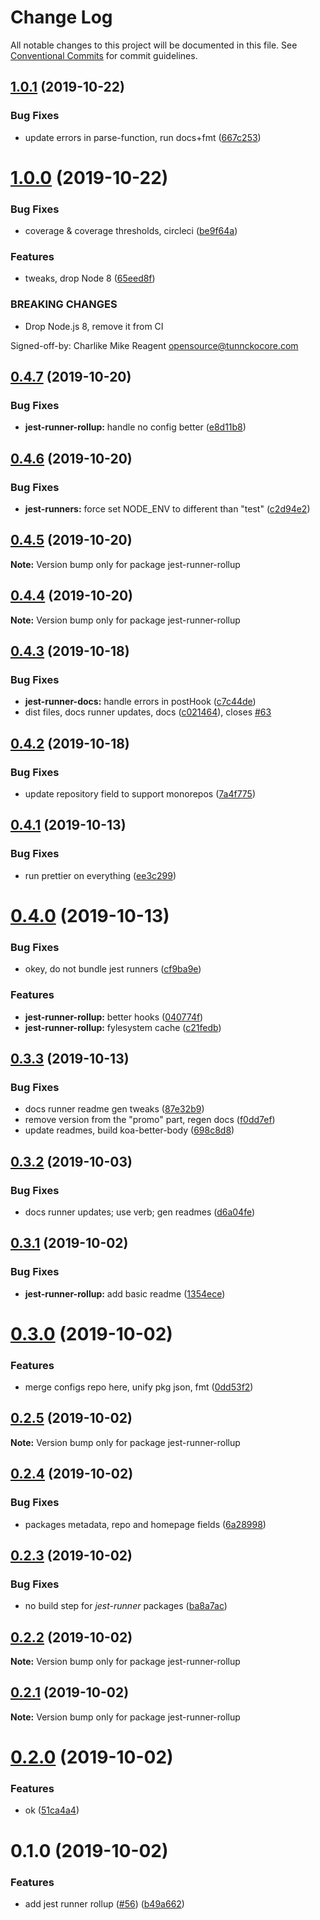 # Change Log

All notable changes to this project will be documented in this file.
See [Conventional Commits](https://conventionalcommits.org) for commit guidelines.

## [1.0.1](https://github.com/tunnckoCore/opensource/compare/jest-runner-rollup@1.0.0...jest-runner-rollup@1.0.1) (2019-10-22)


### Bug Fixes

* update errors in parse-function,  run docs+fmt ([667c253](https://github.com/tunnckoCore/opensource/commit/667c2539f668bfe07659ea397d9dda1305b7da4e))





# [1.0.0](https://github.com/tunnckoCore/opensource/compare/jest-runner-rollup@0.4.7...jest-runner-rollup@1.0.0) (2019-10-22)


### Bug Fixes

* coverage & coverage thresholds, circleci ([be9f64a](https://github.com/tunnckoCore/opensource/commit/be9f64a68a0ef029d006cddb90f78ba7369e6a08))


### Features

* tweaks, drop Node 8 ([65eed8f](https://github.com/tunnckoCore/opensource/commit/65eed8f5849b2e19656c562e10db276115ce3e24))


### BREAKING CHANGES

* Drop Node.js 8, remove it from CI

Signed-off-by: Charlike Mike Reagent <opensource@tunnckocore.com>





## [0.4.7](https://github.com/tunnckoCore/opensource/compare/jest-runner-rollup@0.4.6...jest-runner-rollup@0.4.7) (2019-10-20)


### Bug Fixes

* **jest-runner-rollup:** handle no config better ([e8d11b8](https://github.com/tunnckoCore/opensource/commit/e8d11b8))





## [0.4.6](https://github.com/tunnckoCore/opensource/compare/jest-runner-rollup@0.4.5...jest-runner-rollup@0.4.6) (2019-10-20)


### Bug Fixes

* **jest-runners:** force set NODE_ENV to different than "test" ([c2d94e2](https://github.com/tunnckoCore/opensource/commit/c2d94e2))





## [0.4.5](https://github.com/tunnckoCore/opensource/compare/jest-runner-rollup@0.4.4...jest-runner-rollup@0.4.5) (2019-10-20)

**Note:** Version bump only for package jest-runner-rollup





## [0.4.4](https://github.com/tunnckoCore/opensource/compare/jest-runner-rollup@0.4.3...jest-runner-rollup@0.4.4) (2019-10-20)

**Note:** Version bump only for package jest-runner-rollup





## [0.4.3](https://github.com/tunnckoCore/opensource/compare/jest-runner-rollup@0.4.2...jest-runner-rollup@0.4.3) (2019-10-18)


### Bug Fixes

* **jest-runner-docs:** handle errors in postHook ([c7c44de](https://github.com/tunnckoCore/opensource/commit/c7c44de))
* dist files, docs runner updates, docs ([c021464](https://github.com/tunnckoCore/opensource/commit/c021464)), closes [#63](https://github.com/tunnckoCore/opensource/issues/63)





## [0.4.2](https://github.com/tunnckoCore/opensource/compare/jest-runner-rollup@0.4.1...jest-runner-rollup@0.4.2) (2019-10-18)


### Bug Fixes

* update repository field to support monorepos ([7a4f775](https://github.com/tunnckoCore/opensource/commit/7a4f775))





## [0.4.1](https://github.com/tunnckoCore/opensource/tree/master/@tunnckocore/utils/compare/jest-runner-rollup@0.4.0...jest-runner-rollup@0.4.1) (2019-10-13)


### Bug Fixes

* run prettier on everything ([ee3c299](https://github.com/tunnckoCore/opensource/tree/master/@tunnckocore/utils/commit/ee3c299))





# [0.4.0](https://github.com/tunnckoCore/opensource/tree/master/@tunnckocore/utils/compare/jest-runner-rollup@0.3.3...jest-runner-rollup@0.4.0) (2019-10-13)


### Bug Fixes

* okey, do not bundle jest runners ([cf9ba9e](https://github.com/tunnckoCore/opensource/tree/master/@tunnckocore/utils/commit/cf9ba9e))


### Features

* **jest-runner-rollup:** better hooks ([040774f](https://github.com/tunnckoCore/opensource/tree/master/@tunnckocore/utils/commit/040774f))
* **jest-runner-rollup:** fylesystem cache ([c21fedb](https://github.com/tunnckoCore/opensource/tree/master/@tunnckocore/utils/commit/c21fedb))





## [0.3.3](https://github.com/tunnckoCore/opensource/tree/master/@tunnckocore/utils/compare/jest-runner-rollup@0.3.2...jest-runner-rollup@0.3.3) (2019-10-13)


### Bug Fixes

* docs runner readme gen tweaks ([87e32b9](https://github.com/tunnckoCore/opensource/tree/master/@tunnckocore/utils/commit/87e32b9))
* remove version from the "promo" part, regen docs ([f0dd7ef](https://github.com/tunnckoCore/opensource/tree/master/@tunnckocore/utils/commit/f0dd7ef))
* update readmes, build koa-better-body ([698c8d8](https://github.com/tunnckoCore/opensource/tree/master/@tunnckocore/utils/commit/698c8d8))





## [0.3.2](https://github.com/tunnckoCore/opensource/tree/master/@tunnckocore/utils/compare/jest-runner-rollup@0.3.1...jest-runner-rollup@0.3.2) (2019-10-03)


### Bug Fixes

* docs runner updates; use verb; gen readmes ([d6a04fe](https://github.com/tunnckoCore/opensource/tree/master/@tunnckocore/utils/commit/d6a04fe))





## [0.3.1](https://github.com/tunnckoCore/opensource/tree/master/@tunnckocore/utils/compare/jest-runner-rollup@0.3.0...jest-runner-rollup@0.3.1) (2019-10-02)


### Bug Fixes

* **jest-runner-rollup:** add basic readme ([1354ece](https://github.com/tunnckoCore/opensource/tree/master/@tunnckocore/utils/commit/1354ece))





# [0.3.0](https://github.com/tunnckoCore/opensource/tree/master/@tunnckocore/utils/compare/jest-runner-rollup@0.2.5...jest-runner-rollup@0.3.0) (2019-10-02)


### Features

* merge configs repo here, unify pkg json, fmt ([0dd53f2](https://github.com/tunnckoCore/opensource/tree/master/@tunnckocore/utils/commit/0dd53f2))





## [0.2.5](https://github.com/tunnckoCore/opensource/tree/master/@tunnckocore/utils/compare/jest-runner-rollup@0.2.4...jest-runner-rollup@0.2.5) (2019-10-02)

**Note:** Version bump only for package jest-runner-rollup





## [0.2.4](https://github.com/tunnckoCore/opensource/tree/master/@tunnckocore/utils/compare/jest-runner-rollup@0.2.3...jest-runner-rollup@0.2.4) (2019-10-02)


### Bug Fixes

* packages metadata, repo and homepage fields ([6a28998](https://github.com/tunnckoCore/opensource/tree/master/@tunnckocore/utils/commit/6a28998))





## [0.2.3](https://github.com/tunnckoCore/opensource/compare/jest-runner-rollup@0.2.2...jest-runner-rollup@0.2.3) (2019-10-02)


### Bug Fixes

* no build step for *jest-runner* packages ([ba8a7ac](https://github.com/tunnckoCore/opensource/commit/ba8a7ac))





## [0.2.2](https://github.com/tunnckoCore/opensource/compare/jest-runner-rollup@0.2.1...jest-runner-rollup@0.2.2) (2019-10-02)

**Note:** Version bump only for package jest-runner-rollup





## [0.2.1](https://github.com/tunnckoCore/opensource/compare/jest-runner-rollup@0.2.0...jest-runner-rollup@0.2.1) (2019-10-02)

**Note:** Version bump only for package jest-runner-rollup





# [0.2.0](https://github.com/tunnckoCore/opensource/compare/jest-runner-rollup@0.1.0...jest-runner-rollup@0.2.0) (2019-10-02)


### Features

* ok ([51ca4a4](https://github.com/tunnckoCore/opensource/commit/51ca4a4))





# 0.1.0 (2019-10-02)


### Features

* add jest runner rollup ([#56](https://github.com/tunnckoCore/opensource/issues/56)) ([b49a662](https://github.com/tunnckoCore/opensource/commit/b49a662))
